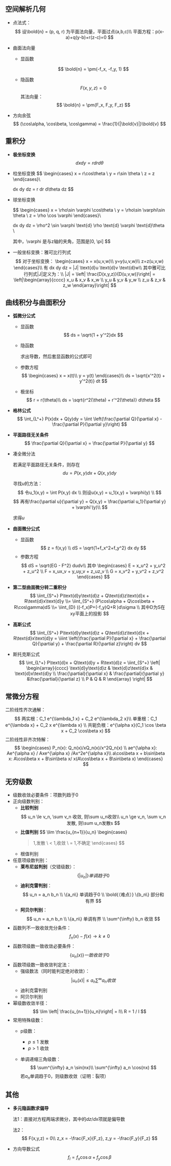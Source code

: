 ## 空间解析几何
- 点法式：
$$
    设\bold{n} = (p, q, r) 为平面法向量，平面过点(a,b,c)\\
    平面方程：p(x-a)+q(y-b)+r(z-c)=0
$$
- 曲面法向量
  - 显函数
     
     $$
      \bold{n} = \pm(-f_x, -f_y, 1)
     $$

  - 隐函数
     $$
      F(x,y,z) = 0
     $$
     其法向量：
     $$
      \bold{n} = \pm(F_x, F_y, F_z)
     $$

- 方向余弦
  $$
    (\cos\alpha, \cos\beta, \cos\gamma) = \frac{1}{|\bold{v}|}\bold{v}
  $$
## 重积分
- **极坐标变换**
  $$
    dx dy = r dr d\theta
  $$

- 柱坐标变换
  $$
    \begin{cases}
        x = r\cos\theta \\
        y = r\sin \theta \\
        z = z
    \end{cases}\\

    dx dy dz = r dr d\theta dz
  $$

- 球坐标变换
  
  $$
    \begin{cases}
        x = \rho\sin \varphi \cos\theta \\
        y = \rho\sin \varphi\sin \theta \\
        z = \rho \cos \varphi
    \end{cases}\\

    dx dy dz = \rho^2 \sin \varphi \text{d} \rho \text{d} \varphi \text{d}\theta \\

    其中，\varphi 是与z轴的夹角，范围是[0, \pi]
  $$

- 一般坐标变换：雅可比行列式
  $$
    对于坐标变换：
    \begin{cases}
    x = x(u,v,w)\\
    y=y(u,v,w)\\
    z=z(u,v,w)
    \end{cases}\\
    有 dx dy dz = |J| \text{d}u \text{d}v \text{d}w\\
    其中雅可比行列式|J|定义为：\\
    |J| = \left| \frac{D(x,y,z)}{D(u,v,w)}\right| =
    \left|\begin{array}{cccc}
    x_u & x_v & x_w \\
    y_u & y_v & y_w \\
    z_u & z_v & z_w
    \end{array}\right|
  $$

## 曲线积分与曲面积分
- **弧微分公式**
  - 显函数
    $$
        ds = \sqrt{1 + y'^2}dx
    $$
  
  - 隐函数
  
    求出导数，然后套显函数的公式即可
    
  - 参数方程
    $$
        \begin{cases}
        x = x(t)\\
        y = y(t)
        \end{cases}\\
        ds = \sqrt{x'^2(t) + y'^2(t)} dt
    $$
  - 极坐标
    $$
        r = r(\theta)\\
        ds = \sqrt{r^2(\theta) + r'^2(\theta)} d\theta
    $$

- **格林公式**
  $$
    \int_{L^+} P(x)dx + Q(y)dy = \iint \left(\frac{\partial Q}{\partial x} - \frac{\partial P}{\partial y}\right)
  $$

- **平面路径无关条件**
  $$
    \frac{\partial Q}{\partial x} = \frac{\partial P}{\partial y}
  $$

- 凑全微分法
  
  若满足平面路径无关条件，则存在
  $$
    du = P(x,y)dx + Q(x,y)dy
  $$

  寻找$u$的方法：
  $$
    令u_1(x,y) = \int P(x,y) dx \\
    则设u(x,y) = u_1(x,y) + \varphi(y) \\
  $$
  $$
    再有\frac{\partial u}{\partial y} = Q(x,y) = \frac{\partial u_1}{\partial y} + \varphi'(y)\\
  $$

  求得$u$

- **曲面微分公式**
  - 显函数
    $$
        z = f(x,y) \\
        dS = \sqrt{1+f_x^2+f_y^2} dx dy
    $$
  - 参数方程
    $$
    dS = \sqrt{EG - F^2} dudv\\
    其中
    \begin{cases}
        E = x_u^2 + y_u^2 + z_u^2 \\
        F = x_ux_v + y_uy_v + z_uz_v \\
        G = x_v^2 + y_v^2 + z_v^2
    \end{cases}
   $$

- **第二型曲面微分转二重积分**
  $$
    \iint_{S^+} P\text{d}y\text{d}z + Q\text{d}z\text{d}x + R\text{d}x\text{d}y 
    \\= \iint_{S^+} (P\cos\alpha + Q\cos\beta + R\cos\gamma)dS 
    \\= \iint_{D} ((-f_x)P+(-f_y)Q+R )d\sigma \\
    其中D为S在xy平面上的投影
  $$
- **高斯公式**
  $$
    \iint_{S^+} P\text{d}y\text{d}z + Q\text{d}z\text{d}x + R\text{d}x\text{d}y = \iiint \left(\frac{\partial P}{\partial x} + \frac{\partial Q}{\partial y} + \frac{\partial R}{\partial z}\right) dv
  $$

- 斯托克斯公式
  $$
  \int_{L^+} P\text{d}x + Q\text{d}y + R\text{d}z = 
  \iint_{S^+} \left| \begin{array}{cccc}
    \text{d}y\text{d}z & \text{d}z\text{d}x & \text{d}x\text{d}y \\
    \frac{\partial}{\partial x} & \frac{\partial}{\partial y} &\frac{\partial}{\partial z} \\
    P & Q & R
  \end{array} \right|
  $$

## 常微分方程

二阶线性齐次通解：
$$
  两实根：C_1 e^{\lambda_1 x} + C_2 e^{\lambda_2 x}\\
  单重根：C_1 e^{\lambda x} + C_2 x e^{\lambda x} \\
  共轭负根：e^{\alpha x}(C_1 \cos \beta x + C_2 \cos\beta x)
$$
二阶线性非齐次特解：
$$
  \begin{cases}
    P_n(x): Q_n(x)/xQ_n(x)/x^2Q_n(x) \\
    ae^{\alpha x}: Ae^{\alpha x} / Axe^{\alpha x} /Ax^2e^{\alpha x}\\
    a\cos\beta x + b\sin\beta x: A\cos\beta x + B\sin\beta x/ x(A\cos\beta x + B\sin\beta x)
  \end{cases}
$$

## 无穷级数
- 级数收敛必要条件：项数列趋于0
- 正向级数判别：
  - **比较判别**
    $$
      u_n \le v_n, \sum v_n 收敛, 则\sum u_n收敛\\
      u_n \ge v_n, \sum v_n 发散, 则\sum u_n发散s
    $$
  - **比值判别**
    $$
      \lim \frac{u_{n+1}}{u_n}
      \begin{cases}
       > 1,发散 \\
       < 1,收敛 \\
       = 1,不确定
      \end{cases}
    $$
  - 根值判别
- 任意项级数判别：
  - **莱布尼兹判别**（交错级数）：
    $$\{|u_n|\}单调趋于0$$
  - **迪利克雷判别**：
    $$
      u_n = a_n b_n \\
      \{a_n\} 单调趋于0 \\
      \bold{（难点）} \{b_n\} 部分和有界
    $$
  - **阿贝尔判别**：
    $$
      u_n = a_n b_n \\
      \{a_n\} 单调有界 \\
      \sum^{\infty} b_n 收敛
    $$
- 函数列不一致收敛充分条件：
  $$
    f_n(x) - f(x) \to k \not = 0
  $$
- 函数项级数一致收敛必要条件：
  $$
    \{u_n(x)\} 一致收敛于0
  $$
- 函数项级数一致收敛判定法：
  - 强级数法（同时能判定绝对收敛）：
    $$
      |u_n(x)| \le a_n
      \sum^{\infty} a_n 收敛
    $$
  - 迪利克雷判别
  - 阿贝尔判别
- 幂级数收敛半径：
  $$
    \lim \left| \frac{u_{n+1}}{u_n}\right| = l\\
    R = 1 / l
  $$
- 常用特殊级数：
  - p级数：
    - $p \le 1$ 发散
    - $p > 1$ 收敛

  - 单调递缩三角级数：
    $$
      \sum^{\infty} a_n \sin(nx)\\
      \sum^{\infty} a_n \cos(nx)
    $$
    若$a_n$单调趋于0，则级数收敛（证明：裂项）

## 其他
- **多元隐函数求偏导**
  
  法1：直接对方程两端求微分，其中的$dz/dx$项就是偏导数

  法2：
  $$
    F(x,y,z) = 0\\
    z_x = -\frac{F_x}{F_z}, z_y = -\frac{F_y}{F_z}
  $$

- 方向导数公式
  $$
    f_l = f_x \cos\alpha + f_y \cos\beta
  $$
